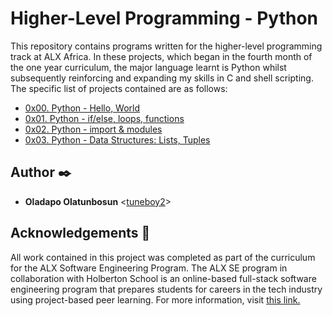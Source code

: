 # Higher-Level Programming - Python
This repository contains programs written for the higher-level programming track at ALX Africa. In these projects, which began in  the fourth month of the one year curriculum, the major language learnt is Python whilst subsequently reinforcing and expanding my skills in C and shell scripting. The specific list of projects contained are as follows:
- [0x00. Python - Hello, World](https://github.com/tuneboy2/alx-higher_level_programming/tree/master/0x00-python-hello_world)
- [0x01. Python - if/else, loops, functions](https://github.com/tuneboy2/alx-higher_level_programming/tree/master/0x01-python-if_else_loops_functions)
- [0x02. Python - import & modules](https://github.com/tuneboy2/alx-higher_level_programming/tree/master/0x02-python-import_modules)
- [0x03. Python - Data Structures: Lists, Tuples](https://github.com/tuneboy2/alx-higher_level_programming/tree/master/0x03-python-data_structures)
## Author :black_nib:
- **Oladapo Olatunbosun** <[tuneboy2](https://github.com/tuneboy2)>
## Acknowledgements :pray:
All work contained in this project was completed as part of the curriculum for the ALX Software Engineering Program. The ALX SE program in collaboration with Holberton School is an online-based full-stack software engineering program that prepares students for careers in the tech industry using project-based peer learning. For more information, visit [this link.](https://www.alxafrica.com/)


